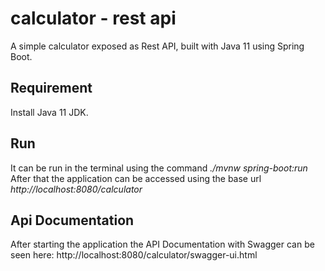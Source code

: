 # calculator - rest api
A simple calculator exposed as Rest API, built with Java 11 using Spring Boot.

## Requirement
Install Java 11 JDK.

## Run
It can be run in the terminal using the command *./mvnw spring-boot:run*
After that the application can be accessed using the base url *http://localhost:8080/calculator*

## Api Documentation
After starting the application the API Documentation with Swagger can be seen here: http://localhost:8080/calculator/swagger-ui.html



